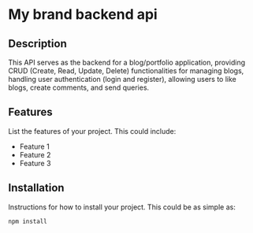 # My brand backend api

## Description

This API serves as the backend for a blog/portfolio application, providing CRUD (Create, Read, Update, Delete) functionalities for managing blogs, handling user authentication (login and register), allowing users to like blogs, create comments, and send queries.

## Features

List the features of your project. This could include:

- Feature 1
- Feature 2
- Feature 3

## Installation

Instructions for how to install your project. This could be as simple as:

```bash
npm install
```

